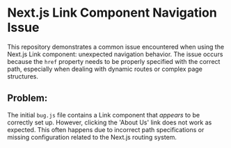 # Next.js Link Component Navigation Issue

This repository demonstrates a common issue encountered when using the Next.js Link component: unexpected navigation behavior.  The issue occurs because the `href` property needs to be properly specified with the correct path, especially when dealing with dynamic routes or complex page structures.

## Problem:

The initial `bug.js` file contains a Link component that *appears* to be correctly set up. However, clicking the 'About Us' link does not work as expected. This often happens due to incorrect path specifications or missing configuration related to the Next.js routing system.